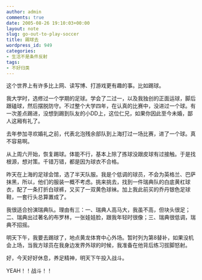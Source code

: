 ```yaml
---
author: admin
comments: true
date: 2005-08-26 19:10:03+00:00
layout: note
slug: go-out-to-play-soccer
title: 踢球去
wordpress_id: 949
categories:
- 生活不是条件反射
tags:
- 不好归类
---
```


这个世界上有许多比上网、读写博、打游戏更有趣的事。比如踢球。

我大学时，选修过一个学期的足球。学会了二过一，以及我独创的正面运球，脚后跟磕球，然后摆脱防守。不过整个大学四年，在认真的比赛中，没进过一个球。有一次差点踢进，没想到踢到队友的小DD上，这位仁兄，如果你因此至今未婚，鄙人这厢有礼了。

去年参加寻欢婚礼之前，代表北泡残余部队到上海打过一场比赛，进了一个球。真不容易啊。

从上周六开始，恢复踢球。体能不行，基本上除了拣球没跟皮球有过接触。于是找根源，想对策。千错万错，都是因为球衣不合格。

昨天在上海的足球会馆，选了半天队服。我是个低调的球员，不会为英格兰、巴萨抹黑，所以，他们的服装一概不考虑。挑来挑去，找到一件瑞典队的白底黄杠球衣，配了一条打折白球裤，又买了一双黄色球袜。加上我此前买的乔丹银色足球鞋，一套行头总算置成了。

我很适合扮演瑞典队。理由有三：一、瑞典人高马大，我虽不高，但块头很足；二、瑞典出过著名的布罗林，一张娃娃脸，跟我年轻时很像；三、瑞典很低调，瑞典不招摇。

明天下午，我要去踢球了，地点黄龙体育中心外场。暂时列为第8替补，如果没机会上场，当我方球员在我身边发界外球的时候，我准备在他背后练习拔脚怒射。

好，今天好好休息，养足精神，明天下午投入战斗。

YEAH！！战斗！！
